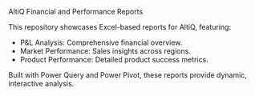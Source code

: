 AltiQ Financial and Performance Reports

This repository showcases Excel-based reports for AltiQ, featuring:

- P&L Analysis: Comprehensive financial overview.
- Market Performance: Sales insights across regions.
- Product Performance: Detailed product success metrics.

Built with Power Query and Power Pivot, these reports provide dynamic, interactive analysis. 
